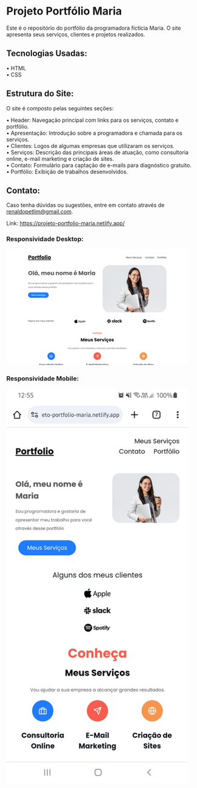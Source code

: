 # Projeto Portfólio Maria

Este é o repositório do portfólio da programadora fictícia Maria. O site apresenta seus serviços, clientes e projetos realizados.

## Tecnologias Usadas:
• HTML <br>
• CSS

## Estrutura do Site:
O site é composto pelas seguintes seções:

• Header: Navegação principal com links para os serviços, contato e portfólio.<br>
• Apresentação: Introdução sobre a programadora e chamada para os serviços.<br>
• Clientes: Logos de algumas empresas que utilizaram os serviços.<br>
• Serviços: Descrição das principais áreas de atuação, como consultoria online, e-mail marketing e criação de sites.<br>
• Contato: Formulário para captação de e-mails para diagnóstico gratuito.<br>
• Portfólio: Exibição de trabalhos desenvolvidos.

## Contato:
Caso tenha dúvidas ou sugestões, entre em contato através de renaldopetlim@gmail.com.

Link: https://projeto-portfolio-maria.netlify.app/

### Responsividade Desktop:
<img src="/readme/responsividade-desktop.png" width="480px">

### Responsividade Mobile:
<img src="/readme/responsividade-mobile.png" width="480px">
